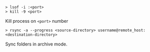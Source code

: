 ~~~
> lsof -i :<port>
> kill -9 <port>
~~~
Kill process on `<port>` number

~~~
> rsync -a --progress <source-directory> username@remote_host:<destination-directory>
~~~
Sync folders in archive mode.
